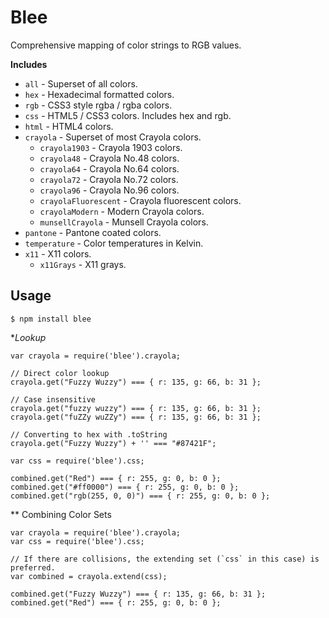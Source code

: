 # Blee

Comprehensive mapping of color strings to RGB values.

**Includes**
* `all` - Superset of all colors.
* `hex` - Hexadecimal formatted colors.
* `rgb` - CSS3 style rgba / rgba colors.
* `css` - HTML5 / CSS3 colors. Includes hex and rgb.
* `html` - HTML4 colors.
* `crayola` - Superset of most Crayola colors.
    * `crayola1903` - Crayola 1903 colors.
    * `crayola48` - Crayola No.48 colors.
    * `crayola64` - Crayola No.64 colors.
    * `crayola72` - Crayola No.72 colors.
    * `crayola96` - Crayola No.96 colors.
    * `crayolaFluorescent` - Crayola fluorescent colors.
    * `crayolaModern` - Modern Crayola colors.
    * `munsellCrayola` - Munsell Crayola colors.
* `pantone` - Pantone coated colors.
* `temperature` - Color temperatures in Kelvin.
* `x11` - X11 colors.
    * `x11Grays` - X11 grays.

## Usage

```
$ npm install blee
```

**Lookup*
```
var crayola = require('blee').crayola;

// Direct color lookup
crayola.get("Fuzzy Wuzzy") === { r: 135, g: 66, b: 31 };

// Case insensitive
crayola.get("fuzzy wuzzy") === { r: 135, g: 66, b: 31 };
crayola.get("fuZZy wuZZy") === { r: 135, g: 66, b: 31 };

// Converting to hex with .toString
crayola.get("Fuzzy Wuzzy") + '' === "#87421F";
```

```
var css = require('blee').css;

combined.get("Red") === { r: 255, g: 0, b: 0 };
combined.get("#ff0000") === { r: 255, g: 0, b: 0 };
combined.get("rgb(255, 0, 0)") === { r: 255, g: 0, b: 0 };
```

** Combining Color Sets
```
var crayola = require('blee').crayola;
var css = require('blee').css;

// If there are collisions, the extending set (`css` in this case) is preferred.
var combined = crayola.extend(css);

combined.get("Fuzzy Wuzzy") === { r: 135, g: 66, b: 31 };
combined.get("Red") === { r: 255, g: 0, b: 0 };
```
